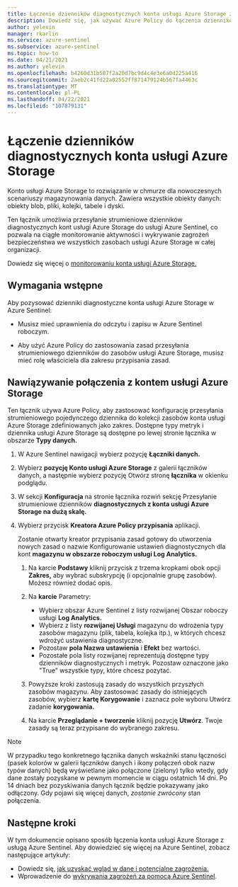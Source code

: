 ```yaml
---
title: Łączenie dzienników diagnostycznych konta usługi Azure Storage z Azure Sentinel
description: Dowiedz się, jak używać Azure Policy do łączenia dzienników diagnostycznych konta usługi Azure Storage z Azure Sentinel.
author: yelevin
manager: rkarlin
ms.service: azure-sentinel
ms.subservice: azure-sentinel
ms.topic: how-to
ms.date: 04/21/2021
ms.author: yelevin
ms.openlocfilehash: b4260d31b587f2a20d7bc9d4c4e3e6a0d225a416
ms.sourcegitcommit: 2aeb2c41fd22a02552ff871479124b567fa4463c
ms.translationtype: MT
ms.contentlocale: pl-PL
ms.lasthandoff: 04/22/2021
ms.locfileid: "107879131"
---
```

# <a name="connect-azure-storage-account-diagnostics-logs"></a>Łączenie dzienników diagnostycznych konta usługi Azure Storage

Konto usługi Azure Storage to rozwiązanie w chmurze dla nowoczesnych scenariuszy magazynowania danych. Zawiera wszystkie obiekty danych: obiekty blob, pliki, kolejki, tabele i dyski.

Ten łącznik umożliwia przesyłanie strumieniowe dzienników diagnostycznych kont usługi Azure Storage do usługi Azure Sentinel, co pozwala na ciągłe monitorowanie aktywności i wykrywanie zagrożeń bezpieczeństwa we wszystkich zasobach usługi Azure Storage w całej organizacji.

Dowiedz się więcej o [monitorowaniu konta usługi Azure Storage.](../storage/common/storage-analytics-logging.md)

## <a name="prerequisites"></a>Wymagania wstępne

Aby pozysować dzienniki diagnostyczne konta usługi Azure Storage w Azure Sentinel:

- Musisz mieć uprawnienia do odczytu i zapisu w Azure Sentinel roboczym.

- Aby użyć Azure Policy do zastosowania zasad przesyłania strumieniowego dzienników do zasobów usługi Azure Storage, musisz mieć rolę właściciela dla zakresu przypisania zasad.

## <a name="connect-to-azure-storage-account"></a>Nawiązywanie połączenia z kontem usługi Azure Storage

Ten łącznik używa Azure Policy, aby zastosować konfigurację przesyłania strumieniowego pojedynczego dziennika do kolekcji zasobów konta usługi Azure Storage zdefiniowanych jako zakres. Dostępne typy metryk i dziennika usługi Azure Storage są dostępne po lewej stronie łącznika w obszarze **Typy danych.**

1. W Azure Sentinel nawigacji wybierz pozycję **Łączniki danych.**

1. Wybierz **pozycję Konto usługi Azure Storage** z galerii łączników danych, a następnie wybierz pozycję Otwórz stronę **łącznika** w okienku podglądu.

1. W sekcji **Konfiguracja** na stronie łącznika rozwiń sekcję Przesyłanie strumieniowe dzienników **diagnostycznych z konta usługi Azure Storage na dużą skalę.**

1. Wybierz przycisk **Kreatora Azure Policy przypisania** aplikacji.

    Zostanie otwarty kreator przypisania zasad gotowy do utworzenia nowych zasad o nazwie Konfigurowanie ustawień diagnostycznych dla kont **magazynu w obszarze roboczym usługi Log Analytics.**

    1. Na karcie **Podstawy** kliknij przycisk z trzema kropkami obok opcji **Zakres,** aby wybrać subskrypcję (i opcjonalnie grupę zasobów). Możesz również dodać opis.

    1. Na **karcie** Parametry:
        - Wybierz obszar Azure Sentinel z listy rozwijanej Obszar roboczy usługi **Log Analytics.**
        - Wybierz z listy **rozwijanej Usługi** magazynu do wdrożenia typy zasobów magazynu (plik, tabela, kolejka itp.), w których chcesz wdrożyć ustawienia diagnostyczne.
        - Pozostaw **pola Nazwa ustawienia** i **Efekt** bez wartości.
        - Pozostałe pola listy rozwijanej reprezentują dostępne typy dzienników diagnostycznych i metryk. Pozostaw oznaczone jako "True" wszystkie typy, które chcesz pozytać.

    1. Powyższe kroki zastosują zasady do wszystkich przyszłych zasobów magazynu. Aby zastosować zasady do istniejących zasobów, wybierz **kartę Korygowanie** i zaznacz pole wyboru Utwórz zadanie **korygowania.**

    1. Na karcie **Przeglądanie + tworzenie** kliknij pozycję **Utwórz**. Twoje zasady są teraz przypisane do wybranego zakresu.

> [!NOTE]
>
> W przypadku tego konkretnego łącznika danych wskaźniki stanu łączności (pasek kolorów w galerii łączników danych  i ikony połączeń obok nazw typów danych) będą wyświetlane jako połączone (zielony) tylko wtedy, gdy dane zostały pozyskane w pewnym momencie w ciągu ostatnich 14 dni. Po 14 dniach bez pozyskiwania danych łącznik będzie pokazywany jako odłączony. Gdy pojawi się więcej danych, *zostanie zwrócony* stan połączenia.

## <a name="next-steps"></a>Następne kroki

W tym dokumencie opisano sposób łączenia konta usługi Azure Storage z usługą Azure Sentinel. Aby dowiedzieć się więcej na Azure Sentinel, zobacz następujące artykuły:

- Dowiedz się, [jak uzyskać wgląd w dane i potencjalne zagrożenia.](quickstart-get-visibility.md)
- Wprowadzenie do [wykrywania zagrożeń za pomocą Azure Sentinel](tutorial-detect-threats-built-in.md).
